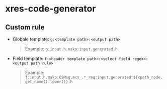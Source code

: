 # xres-code-generator

## Custom rule

* Globale template: ```g:<template path>:<output path>```
    > Example: ```g:input.h.mako:input.generated.h```

* Field template: ```f:<header template path>:<select field regex>:<output path rule>```
    > Example: ```f:input.h.mako:CSMsg.mcs_.*_req:input.generated.${xpath_node.get_name().lower()}.h```